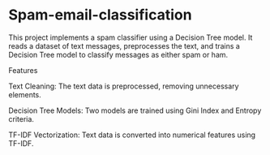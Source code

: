 # Spam-email-classification
This project implements a spam classifier using a Decision Tree model. It reads a dataset of text messages, preprocesses the text, and trains a Decision Tree model to classify messages as either spam or ham.

Features

Text Cleaning: The text data is preprocessed, removing unnecessary elements.

Decision Tree Models: Two models are trained using Gini Index and Entropy criteria.

TF-IDF Vectorization: Text data is converted into numerical features using TF-IDF.
